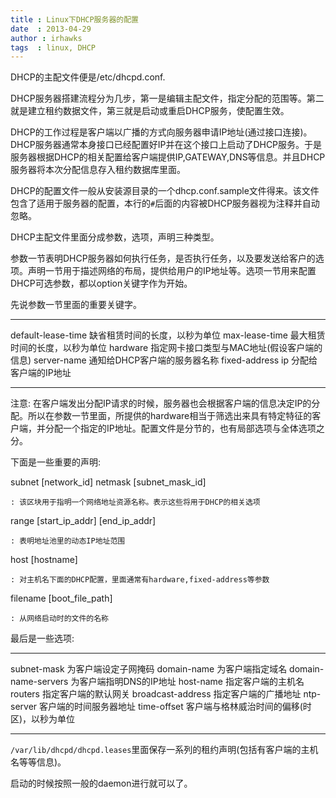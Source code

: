 ```yaml
---
title : Linux下DHCP服务器的配置
date  : 2013-04-29
author : irhawks
tags  : linux, DHCP
---
```


<!-- 这些网络服务的复杂参数搞得自己头疼死了，这些人一是在说的时候只说自己的情况，
第二个就是在写的时候文章是大量内容的积累，而不是清楚而明确的一系列参数。-->

DHCP的主配文件便是/etc/dhcpd.conf.

DHCP服务器搭建流程分为几步，第一是编辑主配文件，指定分配的范围等。第二就是建立租约数据文件，第三就是启动或重启DHCP服务，使配置生效。

DHCP的工作过程是客户端以广播的方式向服务器申请IP地址(通过接口连接)。DHCP服务器通常本身接口已经配置好IP并在这个接口上启动了DHCP服务。于是服务器根据DHCP的相关配置给客户端提供IP,GATEWAY,DNS等信息。并且DHCP服务器将本次分配信息存入租约数据库里面。

DHCP的配置文件一般从安装源目录的一个dhcp.conf.sample文件得来。该文件包含了适用于服务器的配置，本行的`#`后面的内容被DHCP服务器视为注释并自动忽略。

DHCP主配文件里面分成参数，选项，声明三种类型。

参数一节表明DHCP服务器如何执行任务，是否执行任务，以及要发送给客户的选项。声明一节用于描述网络的布局，提供给用户的IP地址等。选项一节用来配置DHCP可选参数，都以option关键字作为开始。

先说参数一节里面的重要关键字。

------------------ ----------------------------------------------
default-lease-time 缺省租赁时间的长度，以秒为单位
max-lease-time     最大租赁时间的长度，以秒为单位
hardware           指定网卡接口类型与MAC地址(假设客户端的信息)
server-name        通知给DHCP客户端的服务器名称
fixed-address ip   分配给客户端的IP地址
------------------ ----------------------------------------------

注意: 在客户端发出分配IP请求的时候，服务器也会根据客户端的信息决定IP的分配。所以在参数一节里面，所提供的hardware相当于筛选出来具有特定特征的客户端，并分配一个指定的IP地址。配置文件是分节的，也有局部选项与全体选项之分。

下面是一些重要的声明:

subnet [network_id] netmask [subnet_mask_id]

    : 该区块用于指明一个网络地址资源名称。表示这些将用于DHCP的相关选项

range [start_ip_addr] [end_ip_addr]

    : 表明地址池里的动态IP地址范围

host [hostname]

    : 对主机名下面的DHCP配置，里面通常有hardware,fixed-address等参数

filename [boot_file_path]

    : 从网络启动时的文件的名称

最后是一些选项:

------------------- ---------------------------------------------
subnet-mask         为客户端设定子网掩码
domain-name         为客户端指定域名
domain-name-servers 为客户端指明DNS的IP地址
host-name           指定客户端的主机名
routers             指定客户端的默认网关
broadcast-address   指定客户端的广播地址
ntp-server          客户端的时间服务器地址
time-offset         客户端与格林威治时间的偏移(时区)，以秒为单位
------------------- ---------------------------------------------

`/var/lib/dhcpd/dhcpd.leases`里面保存一系列的租约声明(包括有客户端的主机名等等信息)。

启动的时候按照一般的daemon进行就可以了。
